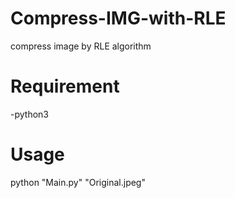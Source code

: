 # Compress-IMG-with-RLE
compress image by RLE algorithm 

# Requirement
-python3

# Usage
python "Main.py" "Original.jpeg"
